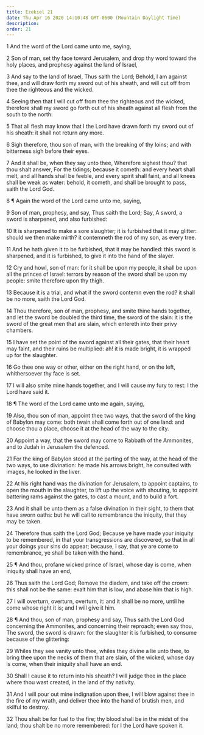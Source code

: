 ```yaml
---
title: Ezekiel 21
date: Thu Apr 16 2020 14:10:48 GMT-0600 (Mountain Daylight Time)
description: 
order: 21
---
```


<p>1 And the word of the Lord came unto me, saying,</p>
<p>
  2 Son of man, set thy face toward Jerusalem, and drop thy word toward the holy
  places, and prophesy against the land of Israel,
</p>
<p>
  3 And say to the land of Israel, Thus saith the Lord; Behold, I am against
  thee, and will draw forth my sword out of his sheath, and will cut off from
  thee the righteous and the wicked.
</p>
<p>
  4 Seeing then that I will cut off from thee the righteous and the wicked,
  therefore shall my sword go forth out of his sheath against all flesh from the
  south to the north:
</p>
<p>
  5 That all flesh may know that I the Lord have drawn forth my sword out of his
  sheath: it shall not return any more.
</p>
<p>
  6 Sigh therefore, thou son of man, with the breaking of thy loins; and with
  bitterness sigh before their eyes.
</p>
<p>
  7 And it shall be, when they say unto thee, Wherefore sighest thou? that thou
  shalt answer, For the tidings; because it cometh: and every heart shall melt,
  and all hands shall be feeble, and every spirit shall faint, and all knees
  shall be weak as water: behold, it cometh, and shall be brought to pass, saith
  the Lord God.
</p>
<p>8 &#xB6; Again the word of the Lord came unto me, saying,</p>
<span></span>
<p>
  9 Son of man, prophesy, and say, Thus saith the Lord; Say, A sword, a sword is
  sharpened, and also furbished:
</p>
<p>
  10 It is sharpened to make a sore slaughter; it is furbished that it may
  glitter: should we then make mirth? it contemneth the rod of my son, as every
  tree.
</p>
<p>
  11 And he hath given it to be furbished, that it may be handled: this sword is
  sharpened, and it is furbished, to give it into the hand of the slayer.
</p>
<p>
  12 Cry and howl, son of man: for it shall be upon my people, it shall be upon
  all the princes of Israel: terrors by reason of the sword shall be upon my
  people: smite therefore upon thy thigh.
</p>
<p>
  13 Because it is a trial, and what if the sword contemn even the rod? it shall
  be no more, saith the Lord God.
</p>
<p>
  14 Thou therefore, son of man, prophesy, and smite thine hands together, and
  let the sword be doubled the third time, the sword of the slain: it is the
  sword of the great men that are slain, which entereth into their privy
  chambers.
</p>
<p>
  15 I have set the point of the sword against all their gates, that their heart
  may faint, and their ruins be multiplied: ah! it is made bright, it is wrapped
  up for the slaughter.
</p>
<p>
  16 Go thee one way or other, either on the right hand, or on the left,
  whithersoever thy face is set.
</p>
<p>
  17 I will also smite mine hands together, and I will cause my fury to rest: I
  the Lord have said it.
</p>
<p>18 &#xB6; The word of the Lord came unto me again, saying,</p>
<p>
  19 Also, thou son of man, appoint thee two ways, that the sword of the king of
  Babylon may come: both twain shall come forth out of one land: and choose thou
  a place, choose it at the head of the way to the city.
</p>
<p>
  20 Appoint a way, that the sword may come to Rabbath of the Ammonites, and to
  Judah in Jerusalem the defenced.
</p>
<p>
  21 For the king of Babylon stood at the parting of the way, at the head of the
  two ways, to use divination: he made his arrows bright, he consulted with
  images, he looked in the liver.
</p>
<p>
  22 At his right hand was the divination for Jerusalem, to appoint captains, to
  open the mouth in the slaughter, to lift up the voice with shouting, to
  appoint battering rams against the gates, to cast a mount, and to build a
  fort.
</p>
<p>
  23 And it shall be unto them as a false divination in their sight, to them
  that have sworn oaths: but he will call to remembrance the iniquity, that they
  may be taken.
</p>
<p>
  24 Therefore thus saith the Lord God; Because ye have made your iniquity to be
  remembered, in that your transgressions are discovered, so that in all your
  doings your sins do appear; because, I say, that ye are come to remembrance,
  ye shall be taken with the hand.
</p>
<p>
  25 &#xB6; And thou, profane wicked prince of Israel, whose day is come, when
  iniquity shall have an end,
</p>
<p>
  26 Thus saith the Lord God; Remove the diadem, and take off the crown: this
  shall not be the same: exalt him that is low, and abase him that is high.
</p>
<p>
  27 I will overturn, overturn, overturn, it: and it shall be no more, until he
  come whose right it is; and I will give it him.
</p>
<p>
  28 &#xB6; And thou, son of man, prophesy and say, Thus saith the Lord God
  concerning the Ammonites, and concerning their reproach; even say thou, The
  sword, the sword is drawn: for the slaughter it is furbished, to consume
  because of the glittering:
</p>
<p>
  29 Whiles they see vanity unto thee, whiles they divine a lie unto thee, to
  bring thee upon the necks of them that are slain, of the wicked, whose day is
  come, when their iniquity shall have an end.
</p>
<p>
  30 Shall I cause it to return into his sheath? I will judge thee in the place
  where thou wast created, in the land of thy nativity.
</p>
<p>
  31 And I will pour out mine indignation upon thee, I will blow against thee in
  the fire of my wrath, and deliver thee into the hand of brutish men, and
  skilful to destroy.
</p>
<p>
  32 Thou shalt be for fuel to the fire; thy blood shall be in the midst of the
  land; thou shalt be no more remembered: for I the Lord have spoken it.
</p>
